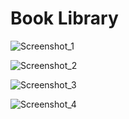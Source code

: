 # Book Library

![Screenshot_1](https://github.com/Sashok9203/MyLibrary/assets/56803757/659a4438-f6da-49cf-a98b-dae375643e98)

![Screenshot_2](https://github.com/Sashok9203/MyLibrary/assets/56803757/b73f01b7-40fa-446b-9432-41fe7fbb40bb)

![Screenshot_3](https://github.com/Sashok9203/MyLibrary/assets/56803757/32d3f9e1-b7a6-4765-b6f0-71b6ee8ae112)

![Screenshot_4](https://github.com/Sashok9203/MyLibrary/assets/56803757/21ed9c20-03a6-4050-9244-31486e139fc4)

